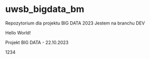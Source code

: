 # uwsb_bigdata_bm
Repozytorium dla projektu BIG DATA 2023
Jestem na branchu DEV

Hello World!

Projekt BIG DATA - 22.10.2023

1234
